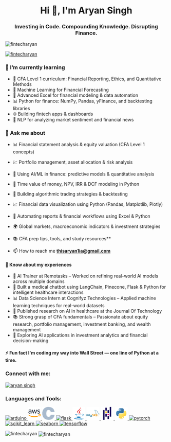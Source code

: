 <h1 align="center">Hi 👋, I'm Aryan Singh</h1>
<h3 align="center">Investing in Code. Compounding Knowledge. Disrupting Finance.</h3>

<p align="left"> <img src="https://komarev.com/ghpvc/?username=fintecharyan&label=Profile%20views&color=0e75b6&style=flat" alt="fintecharyan" /> </p>

<p align="left"> <a href="https://github.com/ryo-ma/github-profile-trophy"><img src="https://github-profile-trophy.vercel.app/?username=fintecharyan" alt="fintecharyan" /></a> </p>

### 🌱 I’m currently learning 
- 📘 CFA Level 1 curriculum: Financial Reporting, Ethics, and Quantitative Methods
- 🧠 Machine Learning for Financial Forecasting
- 🧾 Advanced Excel for financial modeling & data automation
- 📊 Python for finance: NumPy, Pandas, yFinance, and backtesting libraries
- 🌐 Building fintech apps & dashboards
- 🔎 NLP for analyzing market sentiment and financial news

### 💬 Ask me about 
- 📊 Financial statement analysis & equity valuation (CFA Level 1 concepts)
- 💹 Portfolio management, asset allocation & risk analysis
- 🧠 Using AI/ML in finance: predictive models & quantitative analysis
- 🧮 Time value of money, NPV, IRR & DCF modeling in Python
- 💸 Building algorithmic trading strategies & backtesting
- 📈 Financial data visualization using Python (Pandas, Matplotlib, Plotly)
- 🧾 Automating reports & financial workflows using Excel & Python
- 🌍 Global markets, macroeconomic indicators & investment strategies
- 📚 CFA prep tips, tools, and study resources**

- 📫 How to reach me **thisaryan1ia@gmail.com**

#### 📄 Know about my experiences
 - 🧠 AI Trainer at Remotasks – Worked on refining real-world AI models across multiple domains
 - 🤖 Built a medical chatbot using LangChain, Pinecone, Flask & Python for intelligent healthcare interactions
 - 📊 Data Science Intern at Cognifyz Technologies – Applied machine learning techniques for real-world datasets
 - 📝 Published research on AI in healthcare at the Journal Of Technology
 - 📚 Strong grasp of CFA fundamentals – Passionate about equity research, portfolio management, investment banking, and wealth management
 - 🧠 Exploring AI applications in investment analytics and financial decision-making


 #### ⚡ Fun fact **I'm coding my way into Wall Street — one line of Python at a time.**

<h3 align="left">Connect with me:</h3>
<p align="left">
<a href="https://linkedin.com/in/aryanknows" target="blank"><img align="center" src="https://raw.githubusercontent.com/rahuldkjain/github-profile-readme-generator/master/src/images/icons/Social/linked-in-alt.svg" alt="aryan singh" height="30" width="40" /></a>
</p>

<h3 align="left">Languages and Tools:</h3>
<p align="left"> <a href="https://www.arduino.cc/" target="_blank" rel="noreferrer"> <img src="https://cdn.worldvectorlogo.com/logos/arduino-1.svg" alt="arduino" width="40" height="40"/> </a> <a href="https://aws.amazon.com" target="_blank" rel="noreferrer"> <img src="https://raw.githubusercontent.com/devicons/devicon/master/icons/amazonwebservices/amazonwebservices-original-wordmark.svg" alt="aws" width="40" height="40"/> </a> <a href="https://www.cprogramming.com/" target="_blank" rel="noreferrer"> <img src="https://raw.githubusercontent.com/devicons/devicon/master/icons/c/c-original.svg" alt="c" width="40" height="40"/> </a> <a href="https://flask.palletsprojects.com/" target="_blank" rel="noreferrer"> <img src="https://www.vectorlogo.zone/logos/pocoo_flask/pocoo_flask-icon.svg" alt="flask" width="40" height="40"/> </a> <a href="https://www.java.com" target="_blank" rel="noreferrer"> <img src="https://raw.githubusercontent.com/devicons/devicon/master/icons/java/java-original.svg" alt="java" width="40" height="40"/> </a> <a href="https://www.mysql.com/" target="_blank" rel="noreferrer"> <img src="https://raw.githubusercontent.com/devicons/devicon/master/icons/mysql/mysql-original-wordmark.svg" alt="mysql" width="40" height="40"/> </a> <a href="https://pandas.pydata.org/" target="_blank" rel="noreferrer"> <img src="https://raw.githubusercontent.com/devicons/devicon/2ae2a900d2f041da66e950e4d48052658d850630/icons/pandas/pandas-original.svg" alt="pandas" width="40" height="40"/> </a> <a href="https://www.python.org" target="_blank" rel="noreferrer"> <img src="https://raw.githubusercontent.com/devicons/devicon/master/icons/python/python-original.svg" alt="python" width="40" height="40"/> </a> <a href="https://pytorch.org/" target="_blank" rel="noreferrer"> <img src="https://www.vectorlogo.zone/logos/pytorch/pytorch-icon.svg" alt="pytorch" width="40" height="40"/> </a> <a href="https://scikit-learn.org/" target="_blank" rel="noreferrer"> <img src="https://upload.wikimedia.org/wikipedia/commons/0/05/Scikit_learn_logo_small.svg" alt="scikit_learn" width="40" height="40"/> </a> <a href="https://seaborn.pydata.org/" target="_blank" rel="noreferrer"> <img src="https://seaborn.pydata.org/_images/logo-mark-lightbg.svg" alt="seaborn" width="40" height="40"/> </a> <a href="https://www.tensorflow.org" target="_blank" rel="noreferrer"> <img src="https://www.vectorlogo.zone/logos/tensorflow/tensorflow-icon.svg" alt="tensorflow" width="40" height="40"/> </a> </p>

<p><img align="left" src="https://github-readme-stats.vercel.app/api/top-langs?username=fintecharyan&show_icons=true&locale=en&layout=compact" alt="fintecharyan" /></p>

<p>&nbsp;<img align="center" src="https://github-readme-stats.vercel.app/api?username=fintecharyan&show_icons=true&locale=en" alt="fintecharyan" /></p>
